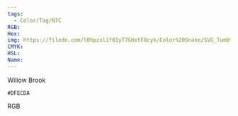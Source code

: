 ```yaml
---
tags:
  - Color/Tag/NTC
RGB:
Hex:
img: https://filedn.com/l0hpzxl1f01yT7GHxtF8cyk/Color%20Snake/SVG_Tumb%20Mass%20No%20Name/DFECDA.svg
CMYK:
HSL:
Name:
---
```

Willow Brook
```palette
#DFECDA
```
RGB
